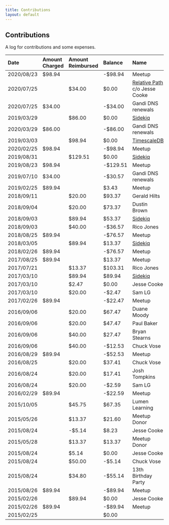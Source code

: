 ```yaml
---
title: Contributions
layout: default
---
```


## Contributions

A log for contributions and some expenses.

| Date       | Amount Charged | Amount Reimbursed | Balance   | Name                                                      |
| :--------- | :------------- | :---------------- | :-------- | :-------------------------------------------------------- |
| 2020/08/23 | $98.94         |                   | -$98.94   | Meetup
| 2020/07/25 |                | $34.00            | $0.00     | [Relative Path](https://relativepath.io/) c/o Jesse Cooke |
| 2020/07/25 | $34.00         |                   | -$34.00   | Gandi DNS renewals                                        |
| 2019/03/29 |                | $86.00            | $0.00     | [Sidekiq](https://sidekiq.org/)                           |
| 2020/03/29 | $86.00         |                   | -$86.00   | Gandi DNS renewals                                        |
| 2019/03/03 |                | $98.94            | $0.00     | [TimescaleDB](https://www.timescale.com)                  |
| 2020/02/25 | $98.94         |                   | -$98.94   | Meetup                                                    |
| 2019/08/31 |                | $129.51           | $0.00     | [Sidekiq](https://sidekiq.org/)                           |
| 2019/08/23 | $98.94         |                   | -$129.51  | Meetup                                                    |
| 2019/07/10 | $34.00         |                   | -$30.57   | Gandi DNS renewals                                        |
| 2019/02/25 | $89.94         |                   | $3.43     | Meetup                                                    |
| 2018/09/11 |                | $20.00            | $93.37    | Gerald Hilts                                              |
| 2018/09/04 |                | $20.00            | $73.37    | Dustin Brown                                              |
| 2018/09/03 |                | $89.94            | $53.37    | [Sidekiq](https://sidekiq.org/)                           |
| 2018/09/03 |                | $40.00            | -$36.57   | Rico Jones                                                |
| 2018/08/25 | $89.94         |                   | -$76.57   | Meetup                                                    |
| 2018/03/05 |                | $89.94            | $13.37    | [Sidekiq](https://sidekiq.org/)                           |
| 2018/02/26 | $89.94         |                   | -$76.57   | Meetup                                                    |
| 2017/08/25 | $89.94         |                   | $13.37    | Meetup                                                    |
| 2017/07/21 |                | $13.37            | $103.31   | Rico Jones                                                |
| 2017/03/10 |                | $89.94            | $89.94    | [Sidekiq](https://sidekiq.org/)                           |
| 2017/03/10 |                | $2.47             | $0.00     | Jesse Cooke                                               |
| 2017/03/10 |                | $20.00            | -$2.47    | Sam LG                                                    |
| 2017/02/26 | $89.94         |                   | -$22.47   | Meetup                                                    |
| 2016/09/06 |                | $20.00            | $67.47    | Duane Moody                                               |
| 2016/09/06 |                | $20.00            | $47.47    | Paul Baker                                                |
| 2016/09/06 |                | $40.00            | $27.47    | Bryan Stearns                                             |
| 2016/09/06 |                | $40.00            | -$12.53   | Chuck Vose                                                |
| 2016/08/29 | $89.94         |                   | -$52.53   | Meetup                                                    |
| 2016/08/25 |                | $20.00            | $37.41    | Chuck Vose                                                |
| 2016/08/24 |                | $20.00            | $17.41    | Josh Tompkins                                             |
| 2016/08/24 |                | $20.00            | -$2.59    | Sam LG                                                    |
| 2016/02/29 | $89.94         |                   | -$22.59   | Meetup                                                    |
| 2015/10/05 |                | $45.75            | $67.35    | Lumen Learning                                            |
| 2015/05/26 |                | $13.37            | $21.60    | Meetup Donor                                              |
| 2015/08/24 |                | -$5.14            | $8.23     | Jesse Cooke                                               |
| 2015/05/28 |                | $13.37            | $13.37    | Meetup Donor                                              |
| 2015/08/24 |                | $5.14             | $0.00     | Jesse Cooke                                               |
| 2015/08/24 |                | $50.00            | -$5.14    | Chuck Vose                                                |
| 2015/08/24 |                | $34.80            | -$55.14   | 13th Birthday Party                                       |
| 2015/08/26 | $89.94         |                   | -$89.94   | Meetup                                                    |
| 2015/02/26 |                | $89.94            | $0.00     | Jesse Cooke                                               |
| 2015/02/26 | $89.94         |                   | -$89.94   | Meetup                                                    |
| 2015/02/25 |                |                   | $0.00     |                                                           |
